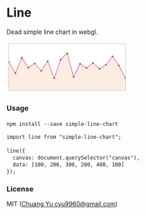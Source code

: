 # Line

Dead simple line chart in webgl.

<img src="./screenshot.png" width="280" />

### Usage

`npm install --save simple-line-chart`

```
import line from "simple-line-chart";

line({
  canvas: document.querySelector("canvas"),
  data: [100, 200, 300, 200, 400, 100]
});
```

### License

MIT ([Chuang Yu <cyu9960@gmail.com>](https://github.com/cyyyu))